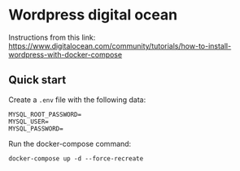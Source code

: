 # Wordpress digital ocean
Instructions from this link: https://www.digitalocean.com/community/tutorials/how-to-install-wordpress-with-docker-compose


## Quick start

Create a `.env` file with the following data:
```
MYSQL_ROOT_PASSWORD=
MYSQL_USER=
MYSQL_PASSWORD=
```

Run the docker-compose command:
```
docker-compose up -d --force-recreate
```
